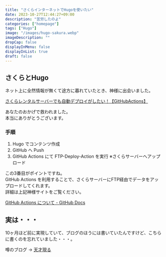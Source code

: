 ```yaml
---
title: "さくらインターネットでHugoを使いたい"
date: 2023-10-27T12:44:27+09:00
description: "苦労したのよ"
categories: ["homepage"]
tags: ["Hugo"]
image: "/images/hugo-sakura.webp"
imageDescription: ""
dropCap: false
displayInMenu: false
displayInList: true
draft: false
---
```

## さくらとHugo

ネット上に全然情報が無くて途方に暮れていたとき、神様に出会いました。  

[さくらレンタルサーバーでも自動デプロイがしたい！【GitHubActions】](https://zenn.dev/mamezou/articles/23a221c7287cf6)  

あなたのおかげで救われました。  
本当にありがとうございます。  

### 手順

1. Hugo でコンテンツ作成
1. GitHub へ Push
1. GitHub Actions にて FTP-Deploy-Action を実行 ※さくらサーバーへアップロード

この3番目がポイントですね。  
GitHub Actions を利用することで、さくらサーバーにFTP経由でデータをアップロードしてくれます。  
詳細は上記神様サイトをご覧ください。

[GitHub Actions について - GitHub Docs](https://docs.github.com/ja/actions/learn-github-actions)  

## 実は・・・

10ヶ月ほど前に実現していて、ブログのほうには書いていたんですけど、こちらに書くのを忘れていました・・・。  

噂のブログ → [天才現る](https://k-kaz.net/blog2/post/2022/12/27/)  
